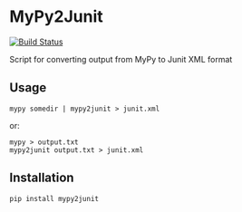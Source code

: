 # MyPy2Junit

[![Build Status](https://travis-ci.org/Dundee/mypy2junit.svg?branch=master)](https://travis-ci.org/Dundee/mypy2junit)

Script for converting output from MyPy to Junit XML format

## Usage

```
mypy somedir | mypy2junit > junit.xml
```

or:

```
mypy > output.txt
mypy2junit output.txt > junit.xml
```

## Installation

```
pip install mypy2junit
```
